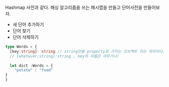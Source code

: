 Hashmap
사전과 같다.
해싱 알고리즘을 쓰는 해시맵을 만들고 단어사전을 만들어보자.
- 새 단어 추가하기
- 단어 찾기
- 단어 삭제하기


```typescript
type Words = {
  [key:string]: string // string만을 property로 가지는 오브젝트 라는 의미이다.
  // [whatwver:string]:string , key의 이름은 아무거나!
  
  let dict :Words = {
    "potato" : "food"
}
}
```